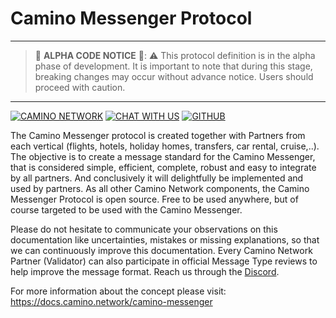 # Camino Messenger Protocol

---

> 🚧 **ALPHA CODE NOTICE** 🚧:
> ⚠️ This protocol definition is in the alpha phase of development. It is important to note that during this stage, breaking changes may occur without advance notice. Users should proceed with caution.

---

[![CAMINO NETWORK](https://img.shields.io/badge/CAMINO-NETWORK-0085ff?style=for-the-badge&logoColor=white&labelColor=b440fc)](https://camino.network/) [![CHAT WITH US](https://img.shields.io/badge/DISCORD-5865F2?style=for-the-badge&logo=discord&logoColor=white)](https://discord.com/channels/949247897688494150/1182680860797960253) [![GITHUB](https://img.shields.io/badge/GITHUB-black?style=for-the-badge&logo=github&logoColor=white)](https://github.com/chain4travel/camino-messenger-protocol/)

The Camino Messenger protocol is created together with Partners from each vertical (flights, hotels, holiday homes, transfers, car rental, cruise,..). The objective is to create a message standard for the Camino Messenger, that is considered simple, efficient, complete, robust and easy to integrate by all partners. And conclusively it will delightfully be implemented and used by partners. As all other Camino Network components, the Camino Messenger Protocol is open source. Free to be used anywhere, but of course targeted to be used with the Camino Messenger.

Please do not hesitate to communicate your observations on this documentation like uncertainties, mistakes or missing explanations, so that we can continuously improve this documentation. Every Camino Network Partner (Validator) can also participate in official Message Type reviews to help improve the message format. Reach us through the [Discord](https://discord.com/channels/949247897688494150/1182680860797960253).

For more information about the concept please visit: https://docs.camino.network/camino-messenger
